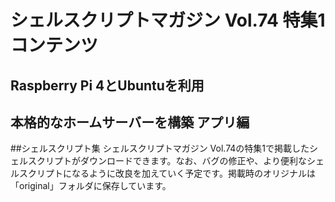 # シェルスクリプトマガジン Vol.74 特集1コンテンツ

## Raspberry Pi 4とUbuntuを利用
## 本格的なホームサーバーを構築 アプリ編
##シェルスクリプト集
シェルスクリプトマガジン Vol.74の特集1で掲載したシェルスクリプトがダウンロードできます。なお、バグの修正や、より便利なシェルスクリプトになるように改良を加えていく予定です。掲載時のオリジナルは「original」フォルダに保存しています。
